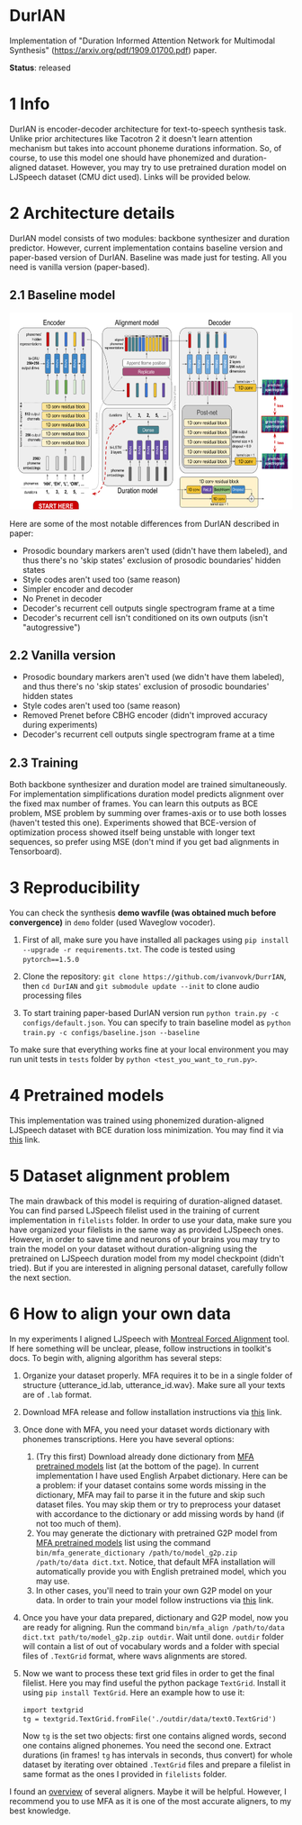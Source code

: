 # DurIAN
Implementation of "Duration Informed Attention Network for Multimodal Synthesis" (https://arxiv.org/pdf/1909.01700.pdf) paper.

**Status**: released

# 1 Info

DurIAN is encoder-decoder architecture for text-to-speech synthesis task. Unlike prior architectures like Tacotron 2 it doesn't learn attention mechanism but takes into account phoneme durations information. So, of course, to use this model one should have phonemized and duration-aligned dataset. However, you may try to use pretrained duration model on LJSpeech dataset (CMU dict used). Links will be provided below.

# 2 Architecture details

DurIAN model consists of two modules: backbone synthesizer and duration predictor. However, current implementation contains baseline version and paper-based version of DurIAN. Baseline was made just for testing. All you need is vanilla version (paper-based).

## 2.1 Baseline model

<p align="center">
  <img src="demo/baseline.png" alt="baseline" width="700" height="350">
</p>


Here are some of the most notable differences from DurIAN described in paper:
* Prosodic boundary markers aren't used (didn't have them labeled), and thus there's no 'skip states' exclusion of prosodic boundaries' hidden states
* Style codes aren't used too (same reason)
* Simpler encoder and decoder
* No Prenet in decoder
* Decoder's recurrent cell outputs single spectrogram frame at a time
* Decoder's recurrent cell isn't conditioned on its own outputs (isn't "autogressive")

## 2.2 Vanilla version

* Prosodic boundary markers aren't used (we didn't have them labeled), and thus there's no 'skip states' exclusion of prosodic boundaries' hidden states
* Style codes aren't used too (same reason)
* Removed Prenet before CBHG encoder (didn't improved accuracy during experiments)
* Decoder's recurrent cell outputs single spectrogram frame at a time

## 2.3 Training

Both backbone synthesizer and duration model are trained simultaneously. For implementation simplifications duration model predicts alignment over the fixed max number of frames. You can learn this outputs as BCE problem, MSE problem by summing over frames-axis or to use both losses (haven't tested this one). Experiments showed that BCE-version of optimization process showed itself being unstable with longer text sequences, so prefer using MSE (don't mind if you get bad alignments in Tensorboard).

# 3 Reproducibility

You can check the synthesis **demo wavfile (was obtained much before convergence)** in `demo` folder (used Waveglow vocoder).

1. First of all, make sure you have installed all packages using `pip install --upgrade -r requirements.txt`. The code is tested using `pytorch==1.5.0`

2. Clone the repository: `git clone https://github.com/ivanvovk/DurrIAN`, then `cd DurIAN` and `git submodule update --init` to clone audio processing files

3. To start training paper-based DurIAN version run `python train.py -c configs/default.json`. You can specify to train baseline model as `python train.py -c configs/baseline.json --baseline`

To make sure that everything works fine at your local environment you may run unit tests in `tests` folder by `python <test_you_want_to_run.py>`.

# 4 Pretrained models

This implementation was trained using phonemized duration-aligned LJSpeech dataset with BCE duration loss minimization. You may find it via [this](https://drive.google.com/drive/folders/1eW9w7WHP2yp81-WafCpoOhvfDJSxckc_?usp=sharing) link.

# 5 Dataset alignment problem

The main drawback of this model is requiring of duration-aligned dataset. You can find parsed LJSpeech filelist used in the training of current implementation in `filelists` folder. In order to use your data, make sure you have organized your filelists in the same way as provided LJSpeech ones. However, in order to save time and neurons of your brains you may try to train the model on your dataset without duration-aligning using the pretrained on LJSpeech duration model from my model checkpoint (didn't tried). But if you are interested in aligning personal dataset, carefully follow the next section.

# 6 How to align your own data

In my experiments I aligned LJSpeech with [Montreal Forced Alignment](https://montreal-forced-aligner.readthedocs.io/en/latest/) tool. If here something will be unclear, please, follow instructions in toolkit's docs. To begin with, aligning algorithm has several steps:

1. Organize your dataset properly. MFA requires it to be in a single folder of structure {utterance_id.lab, utterance_id.wav}. Make sure all your texts are of `.lab` format.
2. Download MFA release and follow installation instructions via [this](https://montreal-forced-aligner.readthedocs.io/en/latest/installation.html) link.
3. Once done with MFA, you need your dataset words dictionary with phonemes transcriptions. Here you have several options:
   1. (Try this first) Download already done dictionary from [MFA pretrained models](https://montreal-forced-aligner.readthedocs.io/en/latest/pretrained_models.html) list (at the bottom of the page). In current implementation I have used English Arpabet dictionary. Here can be a problem: if your dataset contains some words missing in the dictionary, MFA may fail to parse it in the future and skip such dataset files. You may skip them or try to preprocess your dataset with accordance to the dictionary or add missing words by hand (if not too much of them).
   2. You may generate the dictionary with pretrained G2P model from [MFA pretrained models](https://montreal-forced-aligner.readthedocs.io/en/latest/pretrained_models.html) list using the command `bin/mfa_generate_dictionary /path/to/model_g2p.zip /path/to/data dict.txt`. Notice, that default MFA installation will automatically provide you with English pretrained model, which you may use.
   3. In other cases, you'll need to train your own G2P model on your data. In order to train your model follow instructions via [this](https://montreal-forced-aligner.readthedocs.io/en/latest/g2p_model_training.html) link.
4. Once you have your data prepared, dictionary and G2P model, now you are ready for aligning. Run the command `bin/mfa_align /path/to/data dict.txt path/to/model_g2p.zip outdir`. Wait until done. `outdir` folder will contain a list of out of vocabulary words and a folder with special files of `.TextGrid` format, where wavs alignments are stored.
5. Now we want to process these text grid files in order to get the final filelist. Here you may find useful the python package `TextGrid`. Install it using `pip install TextGrid`. Here an example how to use it:

    ```
    import textgrid
    tg = textgrid.TextGrid.fromFile('./outdir/data/text0.TextGrid')
    ```

    Now `tg` is the set two objects: first one contains aligned words, second one contains aligned phonemes. You need the second one. Extract durations (in frames! `tg` has intervals in seconds, thus convert) for whole dataset by iterating over obtained `.TextGrid` files and prepare a filelist in same format as the ones I provided in `filelists` folder.

I found an [overview](https://eleanorchodroff.com/tutorial/montreal-forced-aligner.html#overview-1) of several aligners. Maybe it will be helpful. However, I recommend you to use MFA as it is one of the most accurate aligners, to my best knowledge.
